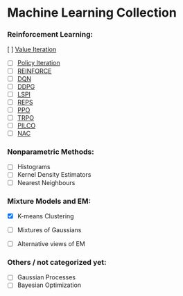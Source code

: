 # Machine Learning Collection

### Reinforcement Learning:
[ ] [Value Iteration](http://incompleteideas.net/book/bookdraft2017nov5.pdf)
- [ ] [Policy Iteration](http://incompleteideas.net/book/bookdraft2017nov5.pdf)
- [ ] [REINFORCE](http://incompleteideas.net/book/bookdraft2017nov5.pdf)
- [ ] [DQN](https://www.cs.toronto.edu/~vmnih/docs/dqn.pdf)
- [ ] [DDPG](https://arxiv.org/abs/1509.02971)
- [ ] [LSPI](http://www.jmlr.org/papers/volume4/lagoudakis03a/lagoudakis03a.pdf)
- [ ] [REPS](https://www.ias.informatik.tu-darmstadt.de/uploads/Alumni/HerkeVanHoof/vanHoof_JMLR_2017.pdf)
- [ ] [PPO](https://arxiv.org/abs/1707.06347)
- [ ] [TRPO](https://arxiv.org/pdf/1502.05477.pdf)
- [ ] [PILCO](http://mlg.eng.cam.ac.uk/pilco/)
- [ ] [NAC](https://homes.cs.washington.edu/~todorov/courses/amath579/reading/NaturalActorCritic.pdf)

### Nonparametric Methods:
- [ ] Histograms
- [ ] Kernel Density Estimators
- [ ] Nearest Neighbours

### Mixture Models and EM:
- [x] K-means Clustering
- [ ] Mixtures of Gaussians
- [ ] Alternative views of EM


### Others / not categorized yet:
- [ ] Gaussian Processes
- [ ] Bayesian Optimization
